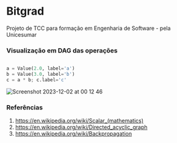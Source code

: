 # Bitgrad
Projeto de TCC para formação em Engenharia de Software - pela Unicesumar

### Visualização em DAG das operações

```python

a = Value(2.0, label='a')
b = Value(3.0, label='b')
c = a * b; c.label='c'

```
![Screenshot 2023-12-02 at 00 12 46](https://github.com/jueduardo/bitgrad/assets/136407649/3df1dace-173f-4e58-9c21-16335df6364b)

### Referências

1. https://en.wikipedia.org/wiki/Scalar_(mathematics)
2. https://en.wikipedia.org/wiki/Directed_acyclic_graph
3. https://en.wikipedia.org/wiki/Backpropagation
